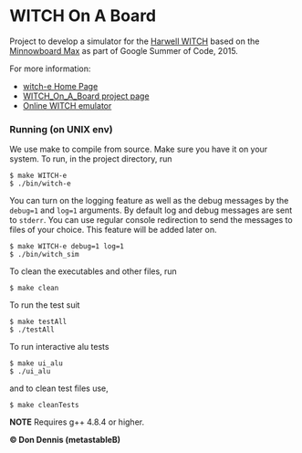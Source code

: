 

# WITCH On A Board



Project to develop a simulator for the [Harwell WITCH](http://en.wikipedia.org/wiki/Harwell_computer) based on the [Minnowboard Max](http://www.minnowboard.org/meet-minnowboard-max/)  as part of Google Summer of Code, 2015.

For more information:

* [witch-e Home Page](http://witch-e.org/Main_Page)
* [WITCH\_On\_A\_Board project page](http://witch-e.org/Witch_On_A_Board)
* [Online WITCH emulator](http://emulator.witch-e.org/)

### Running  (on UNIX env)
We use make to compile from source. Make sure you have it on your system. To run, in the project directory, run

    $ make WITCH-e
    $ ./bin/witch-e

You can turn on the logging feature as well as the debug messages by the `debug=1` and `log=1` arguments. By default log and debug messages are sent to `stderr`. You can use regular console redirection to send the messages to files of your choice. This feature will be added later on.

    $ make WITCH-e debug=1 log=1
    $ ./bin/witch_sim

To clean the executables and other files, run

    $ make clean

To run the test suit

    $ make testAll
    $ ./testAll

To run interactive alu tests

    $ make ui_alu
    $ ./ui_alu

and to clean test files use,

    $ make cleanTests

**NOTE**
Requires g++ 4.8.4 or higher.

**&copy; Don Dennis (metastableB)**
